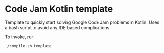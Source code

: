 # Code Jam Kotlin template

Template to quickly start solving Google Code Jam problems in Kotlin. Uses a bash script to avoid any IDE-based complications.

To invoke, run

```
./compile.sh template
```
